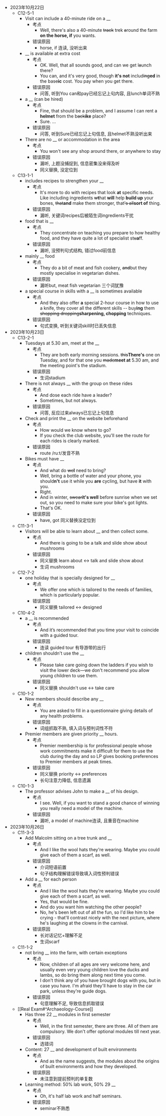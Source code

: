 * 2023年10月22日
	* C12-5-1
		* Visit can include a 40-minute ride on a __
			* 考点
				* Well, there's also a 40-minute ~~track~~ trek ~~a~~round the farm **on the horse, if** you wants.
			* 错误原因
				* horse, if 连读, 没听出来
		* __ is available at extra cost
			* 考点
				* OK. Well, that all sounds good, and can we get l~~a~~unch there?
				* You can, and it's very good, though **it's not** includ~~ing~~**ed** in the bas~~e~~**ic** cost. You pay when you get there.
			* 错误原因
				* 问答, 听到You can和pay已经忘记上句内容, 且lunch单词不熟
		* a __ (can be hired)
			* 考点
				* Fine, that should be a problem, and I assume I can rent a **helmet** from the b~~ack~~**ike** place?
				* Sure. ...
			* 错误原因
				* 问答, 听到Sure已经忘记上句信息, 且helmet不熟没听出来
		* There are no __ or accommodation in the area
			* 考点
				* You won't see any shop around there, or anywhere to stay
			* 错误原因
				* 漏听, 上题没捕捉到, 信息密集没来得及听
				* 同义替换, 没定位到
	* C13-1-1
		* includes recipes to strengthen your __
			* 考点
				* It's more to do with recipes that look **at** specific needs. Like including ingredients ~~w~~**t**hat **will** help **build up** your bones, ~~that~~**and** make them stronger, that~~'s all~~**sort of** thing.
			* 错误原因
				* 漏听, 关键词recipes后被陌生词ingredients干扰
		* food that is __
			* 考点
				* They concentrate on teaching you prepare to how healthy food, and they have quite a lot of specialist st~~u~~**a**ff.
			* 错误原因
				* 漏听, 没预判句式结构, 错过food前信息
		* mainly __ food
			* 考点
				* They do a bit of meat and fish cookery, ~~and~~but they mostly specialise in vegetarian dishes.
			* 错误原因
				* 漏听but, meat fish vegetarian 三个词犹豫
		* a special course in skills with a __ is sometimes available
			* 考点
				* And they also offer **a** special 2-hour course in how to use a knife, they cover all the different skills -- buy**ing** them ~~shopping dropping~~**sharpening, chopping** techniques.
			* 错误原因
				* 句式变换, 听到关键词skill时已丢失信息
* 2023年10月23日
	* C13-2-1
		* Tuesdays at 5.30 am, meet at the __
			* 考点
				* They are both early morning sessions. ~~this~~**There's** one on Tuesday, and for that one you ~~made~~**meet at** 5.30 am, and the meeting point's the stadium.
			* 错误原因
				* 生词stadium
		* There is not always __ with the group on these rides
			* 考点
				* And dose each ride have a leader?
				* Sometimes, but not always.
			* 错误原因
				* 问答, 反应过来always已忘记上句信息
		* Check and print the __ on the website beforehand
			* 考点
				* How would we know where to go?
				* If you check the club website, you'll see the route for each rides is clearly marked.
			* 错误原因
				* route /ruːt/发音不熟
		* Bikes must have __
			* 考点
				* And what do ~~we~~**I** need to bring?
				* Well, bring a bottle of water and your phone, you should**n't** use it while you **are** cycling, but have **it** with you.
				* Right.
				* And in winter, ~~swear~~**it's well** before sunrise when we set out, so you need to make sure your bike's got lights.
				* That's OK.
			* 错误原因
				* have, got 同义替换没定位到
	* C11-3-1
		* Visitors will be able to learn about __ and then collect some.
			* 考点
				* And there is going to be a talk and slide show about mushrooms
			* 错误原因
				* 同义替换 learn about <-> talk and slide show about
				* 生词 mushrooms
	* C12-7-2
		* one holiday that is specially designed for __
			* 考点
				* We offer one which is tailored to the needs of families, which is particularly popular.
			* 错误原因
				* 同义替换 tailored <-> designed
	* C10-4-2
		* a __ is recommended
			* 考点
				* And it’s recommended that you time your visit to coincide with a guided tour.
			* 错误原因
				* 连读 guided tour 有导游带的出行
		* children shouldn't use the __
			* 考点
				* Please take care going down the ladders if you wish to visit the lower deck—we don't recommend you allow young children to use them.
			* 错误原因
				* 同义替换 shouldn't use <-> take care
	* C10-1-2
		* New members should describe any __
			* 考点
				* You are asked to fill in a questionnaire giving details of any health problems.
			* 错误原因
				* 词组抓取不熟, 填入词与预判词性不符
		* Premier members are given priority __ hours.
			* 考点
				* Premier membership is for professional people whose work commitments make it difficult for them to use the club during the day and so LP gives booking preferences to Premier members at peak times.
			* 错误原因
				* 同义替换 priority <-> preferences
				* 长句注意力降低, 信息遗漏
	* C10-1-3
		* The professor advises John to make a __ of his design.
			* 考点
				* I see. Well, if you want to stand a good chance of winning you really need a model of the machine.
			* 错误原因
				* 漏听, a model of machine连读, 且重音在machine
* 2023年10月26日
	* C11-3-3
		* Add Malcolm sitting on a tree trunk and __
			* 考点
				* And I like the wool hats they're wearing. Maybe you could give each of them a scarf, as well.
			* 错误原因
				* 介词短语前置
				* 句子结构理解错误导致填入词性预判错误
		* Add a __ for each person
			* 考点
				* And I like the wool hats they're wearing. Maybe you could give each of them a scarf, as well.
				* Yes, that would be fine.
				* And do you want him watching the other people?
				* No, he's been left out of all the fun, so I'd like him to be crying - that'll contrast nicely with the next picture, where he's laughing at the clowns in the carnival.
			* 错误原因
				* 长对话记忆+理解不足
				* 生词scarf
	* C11-1-2
		* not bring __ into the farm, with certain exceptions
			* 考点
				* Now, children of all ages are very welcome here, and usually even very young children love the ducks and lambs, so do bring them along next time you come.
				* I don't think any of you have brought dogs with you, but in case you have. I'm afraid they'll have to stay in the car park, unless they're guide dogs.
			* 错误原因
				* 句意理解不足, 导致信息抓取错误
	* [[Real Exam#^Archaeology-Course]]
		* Has three 22 __ modules in first semester
			* 考点
				* Well, in the first semester, there are three. All of them are compulsory. We don't offer optional modules till next year.
			* 错误原因
				* 选错词
		* Content: 27 __ and development of built environments
			* 考点
				* And as the name suggests, the modules about the origins of built environments and how they developed.
			* 错误原因
				* 未注意到提前预判的单复数
		* Learning method: 50% lab work, 50% 29 __
			* 考点
				* Oh, it's half lab work and half seminars.
			* 错误原因
				* seminar不熟悉
